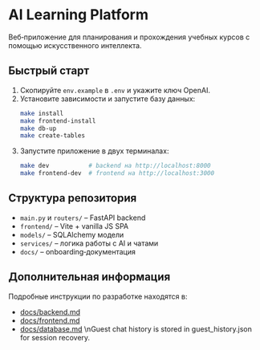 # AI Learning Platform

Веб‑приложение для планирования и прохождения учебных курсов с помощью искусственного интеллекта.

## Быстрый старт
1. Скопируйте `env.example` в `.env` и укажите ключ OpenAI.
2. Установите зависимости и запустите базу данных:
   ```bash
   make install
   make frontend-install
   make db-up
   make create-tables
   ```
3. Запустите приложение в двух терминалах:
   ```bash
   make dev           # backend на http://localhost:8000
   make frontend-dev  # frontend на http://localhost:3000
   ```

## Структура репозитория
- `main.py` и `routers/` – FastAPI backend
- `frontend/` – Vite + vanilla JS SPA
- `models/` – SQLAlchemy модели
- `services/` – логика работы с AI и чатами
- `docs/` – onboarding‑документация

## Дополнительная информация
Подробные инструкции по разработке находятся в:
- [docs/backend.md](docs/backend.md)
- [docs/frontend.md](docs/frontend.md)
- [docs/database.md](docs/database.md)
\nGuest chat history is stored in guest_history.json for session recovery.
